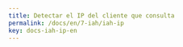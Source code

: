 ```yaml
---
title: Detectar el IP del cliente que consulta
permalink: /docs/en/7-iah/iah-ip
key: docs-iah-ip-en
---
```

